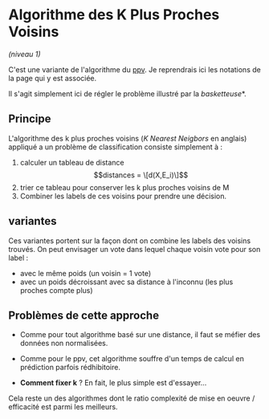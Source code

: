 <script type="text/javascript" async src="//cdn.bootcss.com/mathjax/2.7.0/MathJax.js?config=TeX-AMS-MML_HTMLorMML"></script>
<script type="text/javascript" async src="https://cdnjs.cloudflare.com/ajax/libs/mathjax/2.7.1/MathJax.js?config=TeX-MML-AM_CHTML"></script>

# Algorithme des K Plus Proches Voisins
*(niveau 1)*

C'est une variante de l'algorithme du [ppv](ppv.md). Je reprendrais ici les notations
de la page qui y est associée.

Il s'agit simplement ici de régler le problème illustré par la *basketteuse**.


## Principe
L'algorithme des k plus proches voisins (*K Nearest Neigbors* en anglais)
appliqué a un problème de classification consiste simplement à :

1. calculer un tableau de distance $$distances = \[d(X,E_i)\]$$
2. trier ce tableau pour conserver les k plus proches voisins de M
3. Combiner les labels de ces voisins pour prendre une décision.

## variantes
Ces variantes portent sur la façon dont on combine les labels des voisins trouvés.
On peut envisager un vote dans lequel chaque voisin vote pour son label :
- avec le même poids (un voisin = 1 vote)
- avec un poids décroissant avec sa distance à l'inconnu (les plus proches compte plus)

## Problèmes de cette approche

- Comme pour tout algorithme basé sur une distance, il faut se méfier des données
non normalisées.

- Comme pour le ppv, cet algorithme souffre d'un temps de calcul en prédiction
parfois rédhibitoire.

- **Comment fixer k** ? En fait, le plus simple est d'essayer...

Cela reste un des algorithmes dont le ratio complexité de mise en oeuvre / efficacité
est parmi les meilleurs.
